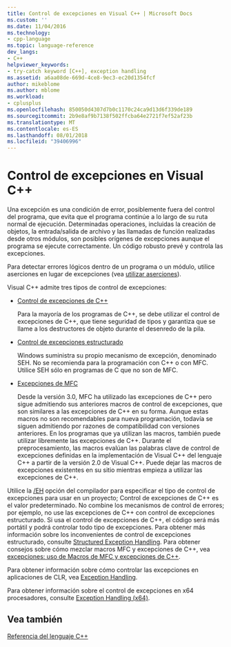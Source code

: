 ```yaml
---
title: Control de excepciones en Visual C++ | Microsoft Docs
ms.custom: ''
ms.date: 11/04/2016
ms.technology:
- cpp-language
ms.topic: language-reference
dev_langs:
- C++
helpviewer_keywords:
- try-catch keyword [C++], exception handling
ms.assetid: a6aa08de-669d-4ce8-9ec3-ec20d1354fcf
author: mikeblome
ms.author: mblome
ms.workload:
- cplusplus
ms.openlocfilehash: 850050d4307d7b0c1170c24ca9d13d6f339de189
ms.sourcegitcommit: 2b9e8af9b7138f502ffcba64e2721f7ef52af23b
ms.translationtype: MT
ms.contentlocale: es-ES
ms.lasthandoff: 08/01/2018
ms.locfileid: "39406996"
---
```

# <a name="exception-handling-in-visual-c"></a>Control de excepciones en Visual C++
Una excepción es una condición de error, posiblemente fuera del control del programa, que evita que el programa continúe a lo largo de su ruta normal de ejecución. Determinadas operaciones, incluidas la creación de objetos, la entrada/salida de archivo y las llamadas de función realizadas desde otros módulos, son posibles orígenes de excepciones aunque el programa se ejecute correctamente. Un código robusto prevé y controla las excepciones.  
  
 Para detectar errores lógicos dentro de un programa o un módulo, utilice aserciones en lugar de excepciones (vea [utilizar aserciones](/visualstudio/debugger/c-cpp-assertions)).  
  
 Visual C++ admite tres tipos de control de excepciones:  
  
-   [Control de excepciones de C++](../cpp/cpp-exception-handling.md)  
  
     Para la mayoría de los programas de C++, se debe utilizar el control de excepciones de C++, que tiene seguridad de tipos y garantiza que se llame a los destructores de objeto durante el desenredo de la pila.  
  
-   [Control de excepciones estructurado](../cpp/structured-exception-handling-c-cpp.md)  
  
     Windows suministra su propio mecanismo de excepción, denominado SEH. No se recomienda para la programación con C++ o con MFC. Utilice SEH sólo en programas de C que no son de MFC.  
  
-   [Excepciones de MFC](../mfc/exception-handling-in-mfc.md)  
  
     Desde la versión 3.0, MFC ha utilizado las excepciones de C++ pero sigue admitiendo sus anteriores macros de control de excepciones, que son similares a las excepciones de C++ en su forma. Aunque estas macros no son recomendables para nueva programación, todavía se siguen admitiendo por razones de compatibilidad con versiones anteriores. En los programas que ya utilizan las macros, también puede utilizar libremente las excepciones de C++. Durante el preprocesamiento, las macros evalúan las palabras clave de control de excepciones definidas en la implementación de Visual C++ del lenguaje C++ a partir de la versión 2.0 de Visual C++. Puede dejar las macros de excepciones existentes en su sitio mientras empieza a utilizar las excepciones de C++.  
  
 Utilice la [/EH](../build/reference/eh-exception-handling-model.md) opción del compilador para especificar el tipo de control de excepciones para usar en un proyecto; Control de excepciones de C++ es el valor predeterminado. No combine los mecanismos de control de errores; por ejemplo, no use las excepciones de C++ con control de excepciones estructurado. Si usa el control de excepciones de C++, el código será más portátil y podrá controlar todo tipo de excepciones. Para obtener más información sobre los inconvenientes de control de excepciones estructurado, consulte [Structured Exception Handling](../cpp/structured-exception-handling-c-cpp.md). Para obtener consejos sobre cómo mezclar macros MFC y excepciones de C++, vea [excepciones: uso de Macros de MFC y excepciones de C++](../mfc/exceptions-using-mfc-macros-and-cpp-exceptions.md).  
  
 Para obtener información sobre cómo controlar las excepciones en aplicaciones de CLR, vea [Exception Handling](../windows/exception-handling-cpp-component-extensions.md).  
  
 Para obtener información sobre el control de excepciones en x64 procesadores, consulte [Exception Handling (x64)](../build/exception-handling-x64.md).  
  
## <a name="see-also"></a>Vea también  
 [Referencia del lenguaje C++](../cpp/cpp-language-reference.md)